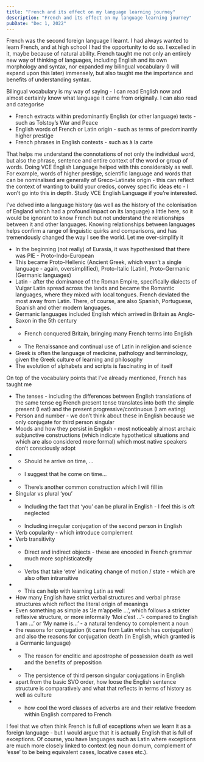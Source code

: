 ```yaml
---
title: "French and its effect on my language learning journey"
description: "French and its effect on my language learning journey"
pubDate: "Dec 1, 2022"
---
```


French was the second foreign language I learnt. I had always wanted to learn French, and at high school I had the opportunity to do so. I excelled in it, maybe because of natural ability. French taught me not only an entirely new way of thinking of languages, including English and its own morphology and syntax, nor expanded my bilingual vocabulary (I will expand upon this later) immensely, but also taught me the importance and benefits of understanding syntax.  

Bilingual vocabulary is my way of saying - I can read English now and almost certainly know what language it came from originally. I can also read and categorise  
* French extracts within predominantly English (or other language) texts - such as Tolstoy’s War and Peace
* English words of French or Latin origin - such as terms of predominantly higher prestige
* French phrases in English contexts - such as à la carte  

That helps me understand the connotations of not only the individual word, but also the phrase, sentence and entire context of the word or group of words. Doing VCE English Language helped with this considerably as well. For example, words of higher prestige, scientific language and words that can be nominalised are generally of Greco-Latinate origin - this can reflect the context of wanting to build your credos, convey specific ideas etc - I won’t go into this in depth. Study VCE English Language if you’re interested.  

I’ve delved into a language history (as well as the history of the colonisation of England which had a profound impact on its language) a little here, so it would be ignorant to know French but not understand the relationships between it and other languages. Knowing relationships between languages helps confirm a range of linguistic quirks and comparisons, and has tremendously changed the way I see the world. Let me over-simplify it
* In the beginning (not really) of Eurasia, it was hypothesised that there was PIE - Proto-Indo-European
* This became Proto-Hellenic (Ancient Greek, which wasn’t a single language - again, oversimplified), Proto-Italic (Latin), Proto-Germanic (Germanic languages)
* Latin - after the dominance of the Roman Empire, specifically dialects of Vulgar Latin spread across the lands and became the Romantic languages, where they mixed with local tongues. French deviated the most away from Latin. There, of course, are also Spanish, Portuguese, Spanish and other modern languages.
* Germanic languages included English which arrived in Britain as Anglo-Saxon in the 5th century
* * French conquered Britain, bringing many French terms into English
* *	The Renaissance and continual use of Latin in religion and science
* Greek is often the language of medicine, pathology and terminology, given the Greek culture of learning and philosophy
* The evolution of alphabets and scripts is fascinating in of itself

On top of the vocabulary points that I’ve already mentioned, French has taught me  
* The tenses - including the differences between English translations of the same tense eg French present tense translates into both the simple present (I eat) and the present progressive/continuous (I am eating)
* Person and number - we don’t think about these in English because we only conjugate for third person singular
* Moods and how they persist in English - most noticeably almost archaic subjunctive constructions (which indicate hypothetical situations and which are also considered more formal) which most native speakers don’t consciously adopt
* * Should he arrive on time, …
* * I suggest that he come on time…
* * There’s another common construction which I will fill in
* Singular vs plural ‘you’
* * Including the fact that ‘you’ can be plural in English - I feel this is oft neglected
* * Including irregular conjugation of the second person in English
* Verb copularity - which introduce complement
* Verb transitivity
* * Direct and indirect objects - these are encoded in French grammar much more sophisticatedly
* * Verbs that take ‘etre’ indicating change of motion / state - which are also often intransitive
* * This can help with learning Latin as well
* How many English have strict verbal structures and verbal phrase structures which reflect the literal origin of meanings
* Even something as simple as ‘Je m’appelle …’, which follows a stricter reflexive structure, or more informally ‘Moi c’est ...’- compared to English ‘I am …’ or ‘My name is…’ - a natural tendency to complement a noun
* the reasons for conjugation (it came from Latin which has conjugation) and also the reasons for conjugation death (in English, which granted is a Germanic language)
* * The reason for enclitic and apostrophe of possession death as well and the benefits of preposition
* * The persistence of third person singular conjugations in English
* apart from the basic SVO order, how loose the English sentence structure is comparatively and what that reflects in terms of history as well as culture
* * how cool the word classes of adverbs are and their relative freedom within English compared to French

I feel that we often think French is full of exceptions when we learn it as a foreign language - but I would argue that it is actually English that is full of exceptions. Of course, you have languages such as Latin where exceptions are much more closely linked to context (eg noun domum, complement of ‘esse’ to be being equivalent cases, locative cases etc.).
